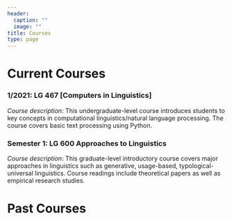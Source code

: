 ```yaml
---
header:
  caption: ""
  image: ""
title: Courses
type: page
---
```


# Current Courses

### 1/2021: LG 467 [Computers in Linguistics] 
<!-- ({{< ref "courses/LG467/Sem_1_2021.md" >}}) -->

*Course description*: This undergraduate-level course introduces students to key concepts in computational linguistics/natural language processing. The course covers basic text processing using Python. 

### Semester 1: LG 600 Approaches to Linguistics
*Course description*: This graduate-level introductory course covers major approaches in linguistics such as generative, usage-based, typological-universal linguistics. Course readings include theoretical papers as well as empirical research studies.


# Past Courses

